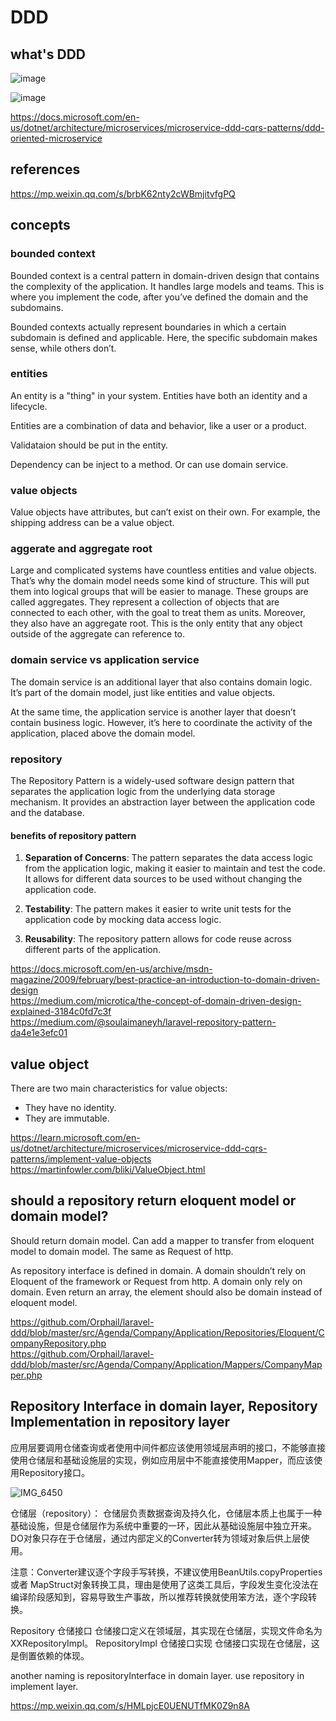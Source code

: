 # DDD

## what's DDD

![image](https://user-images.githubusercontent.com/1209204/180417050-6146b2a1-e5f6-46df-8dc8-abef6f1da166.png)

![image](https://user-images.githubusercontent.com/1209204/180417210-36803ce5-d249-475c-a4cc-5129e42a6e25.png)


https://docs.microsoft.com/en-us/dotnet/architecture/microservices/microservice-ddd-cqrs-patterns/ddd-oriented-microservice

## references

https://mp.weixin.qq.com/s/brbK62nty2cWBmjitvfgPQ  

## concepts

### bounded context

Bounded context is a central pattern in domain-driven design that contains the complexity of the application. It handles large models and teams. This is where you implement the code, after you’ve defined the domain and the subdomains.

Bounded contexts actually represent boundaries in which a certain subdomain is defined and applicable. Here, the specific subdomain makes sense, while others don’t.

### entities

An entity is a "thing" in your system. Entities have both an identity and a lifecycle.

Entities are a combination of data and behavior, like a user or a product. 

Validataion should be put in the entity.

Dependency can be inject to a method. Or can use domain service.

### value objects

Value objects have attributes, but can’t exist on their own. For example, the shipping address can be a value object.

### aggerate and aggregate root

Large and complicated systems have countless entities and value objects. That’s why the domain model needs some kind of structure. This will put them into logical groups that will be easier to manage. These groups are called aggregates. They represent a collection of objects that are connected to each other, with the goal to treat them as units. Moreover, they also have an aggregate root. This is the only entity that any object outside of the aggregate can reference to.

### domain service vs application service

The domain service is an additional layer that also contains domain logic. It’s part of the domain model, just like entities and value objects. 

At the same time, the application service is another layer that doesn’t contain business logic. However, it’s here to coordinate the activity of the application, placed above the domain model.

### repository

The Repository Pattern is a widely-used software design pattern that separates the application logic from the underlying data storage mechanism. It provides an abstraction layer between the application code and the database.

#### benefits of repository pattern

1. **Separation of Concerns**: The pattern separates the data access logic from the application logic, making it easier to maintain and test the code. It allows for different data sources to be used without changing the application code.

2. **Testability**: The pattern makes it easier to write unit tests for the application code by mocking data access logic.

3. **Reusability**: The repository pattern allows for code reuse across different parts of the application.

https://docs.microsoft.com/en-us/archive/msdn-magazine/2009/february/best-practice-an-introduction-to-domain-driven-design  
https://medium.com/microtica/the-concept-of-domain-driven-design-explained-3184c0fd7c3f  
https://medium.com/@soulaimaneyh/laravel-repository-pattern-da4e1e3efc01  

## value object

There are two main characteristics for value objects:
- They have no identity.
- They are immutable.

https://learn.microsoft.com/en-us/dotnet/architecture/microservices/microservice-ddd-cqrs-patterns/implement-value-objects  
https://martinfowler.com/bliki/ValueObject.html  

## should a repository return eloquent model or domain model?

Should return domain model. Can add a mapper to transfer from eloquent model to domain model.  The same as Request of http.

As repository interface is defined in domain. A domain shouldn’t rely on Eloquent of the framework or Request from http. A domain only rely on domain. Even return an array, the element should also be domain instead of eloquent model.

https://github.com/Orphail/laravel-ddd/blob/master/src/Agenda/Company/Application/Repositories/Eloquent/CompanyRepository.php  
https://github.com/Orphail/laravel-ddd/blob/master/src/Agenda/Company/Application/Mappers/CompanyMapper.php  

## Repository Interface in domain layer, Repository Implementation in repository layer

应用层要调用仓储查询或者使用中间件都应该使用领域层声明的接口，不能够直接使用仓储层和基础设施层的实现，例如应用层中不能直接使用Mapper，而应该使用Repository接口。

![IMG_6450](https://github.com/lz2510/TechInterview/assets/1209204/fa1965f4-f7a6-48f6-a256-6caa29a9dad8)

仓储层（repository）：
仓储层负责数据查询及持久化，仓储层本质上也属于一种基础设施，但是仓储层作为系统中重要的一环，因此从基础设施层中独立开来。 DO对象只存在于仓储层，通过内部定义的Converter转为领域对象后供上层使用。

注意：Converter建议逐个字段手写转换，不建议使用BeanUtils.copyProperties 或者 MapStruct对象转换工具，理由是使用了这类工具后，字段发生变化没法在编译阶段感知到，容易导致生产事故，所以推荐转换就使用笨方法，逐个字段转换。


Repository 仓储接口
仓储接口定义在领域层，其实现在仓储层，实现文件命名为 XXRepositoryImpl。
RepositoryImpl 仓储接口实现
仓储接口实现在仓储层，这是倒置依赖的体现。

another naming is repositoryInterface in domain layer. use repository in implement layer.

https://mp.weixin.qq.com/s/HMLpjcE0UENUTfMK0Z9n8A
